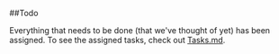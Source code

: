 ##Todo

Everything that needs to be done (that we've thought of yet) has been assigned. To see the assigned tasks, check out [Tasks.md](Tasks.md).